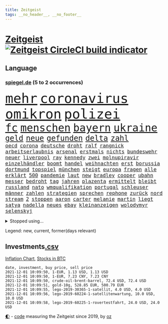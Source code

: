 ```yaml
---
title: Zeitgeist
tags: __no_header__, __no_footer__
---
```


# [Zeitgeist](https://oliz.io/zeitgeist/) [![Zeitgeist CircleCI build indicator](https://circleci.com/gh/ooz/zeitgeist.svg?style=shield)](https://circleci.com/gh/ooz/zeitgeist)

## Language

<h3><a href="https://www.spiegel.de" target="_blank">spiegel.de</a> (5 to 2 occurrences)</h3>
<p style="font-family:monospace">
<span style="font-size:32pt"><a href="news_links.html#mehr" class="current">mehr</a></span>
<span style="font-size:32pt"><a href="news_links.html#coronavirus" class="current">coronavirus</a></span>
<span style="font-size:32pt"><a href="news_links.html#omikron" class="new">omikron</a></span>
<span style="font-size:32pt"><a href="news_links.html#polizei" class="current">polizei</a></span>
<br>
<span style="font-size:25pt"><a href="news_links.html#fc" class="current">fc</a></span>
<span style="font-size:25pt"><a href="news_links.html#menschen" class="current">menschen</a></span>
<span style="font-size:25pt"><a href="news_links.html#bayern" class="current">bayern</a></span>
<span style="font-size:25pt"><a href="news_links.html#ukraine" class="current">ukraine</a></span>
<br>
<span style="font-size:18pt"><a href="news_links.html#geld" class="current">geld</a></span>
<span style="font-size:18pt"><a href="news_links.html#neue" class="current">neue</a></span>
<span style="font-size:18pt"><a href="news_links.html#gefunden" class="current">gefunden</a></span>
<span style="font-size:18pt"><a href="news_links.html#delta" class="current">delta</a></span>
<span style="font-size:18pt"><a href="news_links.html#zahl" class="current">zahl</a></span>
<br>
<span style="font-size:12pt"><a href="news_links.html#oecd" class="new">oecd</a></span>
<span style="font-size:12pt"><a href="news_links.html#corona" class="current">corona</a></span>
<span style="font-size:12pt"><a href="news_links.html#deutsche" class="current">deutsche</a></span>
<span style="font-size:12pt"><a href="news_links.html#droht" class="current">droht</a></span>
<span style="font-size:12pt"><a href="news_links.html#ralf" class="current">ralf</a></span>
<span style="font-size:12pt"><a href="news_links.html#rangnick" class="current">rangnick</a></span>
<span style="font-size:12pt"><a href="news_links.html#arbeitserlaubnis" class="new">arbeitserlaubnis</a></span>
<span style="font-size:12pt"><a href="news_links.html#arsenal" class="current">arsenal</a></span>
<span style="font-size:12pt"><a href="news_links.html#erstmals" class="current">erstmals</a></span>
<span style="font-size:12pt"><a href="news_links.html#nichts" class="current">nichts</a></span>
<span style="font-size:12pt"><a href="news_links.html#bundeswehr" class="current">bundeswehr</a></span>
<span style="font-size:12pt"><a href="news_links.html#neuer" class="current">neuer</a></span>
<span style="font-size:12pt"><a href="news_links.html#liverpool" class="current">liverpool</a></span>
<span style="font-size:12pt"><a href="news_links.html#ray" class="current">ray</a></span>
<span style="font-size:12pt"><a href="news_links.html#kennedy" class="new">kennedy</a></span>
<span style="font-size:12pt"><a href="news_links.html#zwei" class="current">zwei</a></span>
<span style="font-size:12pt"><a href="news_links.html#molnupiravir" class="current">molnupiravir</a></span>
<span style="font-size:12pt"><a href="news_links.html#einzelhändler" class="current">einzelhändler</a></span>
<span style="font-size:12pt"><a href="news_links.html#boomt" class="current">boomt</a></span>
<span style="font-size:12pt"><a href="news_links.html#handel" class="current">handel</a></span>
<span style="font-size:12pt"><a href="news_links.html#weihnachten" class="current">weihnachten</a></span>
<span style="font-size:12pt"><a href="news_links.html#erst" class="current">erst</a></span>
<span style="font-size:12pt"><a href="news_links.html#borussia" class="current">borussia</a></span>
<span style="font-size:12pt"><a href="news_links.html#dortmund" class="current">dortmund</a></span>
<span style="font-size:12pt"><a href="news_links.html#topspiel" class="current">topspiel</a></span>
<span style="font-size:12pt"><a href="news_links.html#münchen" class="current">münchen</a></span>
<span style="font-size:12pt"><a href="news_links.html#steigt" class="current">steigt</a></span>
<span style="font-size:12pt"><a href="news_links.html#europa" class="current">europa</a></span>
<span style="font-size:12pt"><a href="news_links.html#fragen" class="current">fragen</a></span>
<span style="font-size:12pt"><a href="news_links.html#alle" class="current">alle</a></span>
<span style="font-size:12pt"><a href="news_links.html#erklärt" class="current">erklärt</a></span>
<span style="font-size:12pt"><a href="news_links.html#500" class="current">500</a></span>
<span style="font-size:12pt"><a href="news_links.html#pandemie" class="current">pandemie</a></span>
<span style="font-size:12pt"><a href="news_links.html#laut" class="current">laut</a></span>
<span style="font-size:12pt"><a href="news_links.html#new" class="current">new</a></span>
<span style="font-size:12pt"><a href="news_links.html#bradley" class="new">bradley</a></span>
<span style="font-size:12pt"><a href="news_links.html#cooper" class="new">cooper</a></span>
<span style="font-size:12pt"><a href="news_links.html#ubahn" class="current">ubahn</a></span>
<span style="font-size:12pt"><a href="news_links.html#messer" class="current">messer</a></span>
<span style="font-size:12pt"><a href="news_links.html#bedroht" class="current">bedroht</a></span>
<span style="font-size:12pt"><a href="news_links.html#tag" class="current">tag</a></span>
<span style="font-size:12pt"><a href="news_links.html#jahren" class="current">jahren</a></span>
<span style="font-size:12pt"><a href="news_links.html#plazenta" class="current">plazenta</a></span>
<span style="font-size:12pt"><a href="news_links.html#ermittelt" class="current">ermittelt</a></span>
<span style="font-size:12pt"><a href="news_links.html#bleibt" class="current">bleibt</a></span>
<span style="font-size:12pt"><a href="news_links.html#russland" class="current">russland</a></span>
<span style="font-size:12pt"><a href="news_links.html#nato" class="current">nato</a></span>
<span style="font-size:12pt"><a href="news_links.html#wmqualifikation" class="current">wmqualifikation</a></span>
<span style="font-size:12pt"><a href="news_links.html#portugal" class="current">portugal</a></span>
<span style="font-size:12pt"><a href="news_links.html#schleuser" class="current">schleuser</a></span>
<span style="font-size:12pt"><a href="news_links.html#männer" class="current">männer</a></span>
<span style="font-size:12pt"><a href="news_links.html#zahlen" class="current">zahlen</a></span>
<span style="font-size:12pt"><a href="news_links.html#strategien" class="current">strategien</a></span>
<span style="font-size:12pt"><a href="news_links.html#sprechen" class="current">sprechen</a></span>
<span style="font-size:12pt"><a href="news_links.html#rephone" class="new">rephone</a></span>
<span style="font-size:12pt"><a href="news_links.html#zurück" class="current">zurück</a></span>
<span style="font-size:12pt"><a href="news_links.html#nord" class="current">nord</a></span>
<span style="font-size:12pt"><a href="news_links.html#stream" class="current">stream</a></span>
<span style="font-size:12pt"><a href="news_links.html#2" class="current">2</a></span>
<span style="font-size:12pt"><a href="news_links.html#stoppen" class="current">stoppen</a></span>
<span style="font-size:12pt"><a href="news_links.html#aaron" class="current">aaron</a></span>
<span style="font-size:12pt"><a href="news_links.html#carter" class="new">carter</a></span>
<span style="font-size:12pt"><a href="news_links.html#melanie" class="current">melanie</a></span>
<span style="font-size:12pt"><a href="news_links.html#martin" class="current">martin</a></span>
<span style="font-size:12pt"><a href="news_links.html#liegt" class="current">liegt</a></span>
<span style="font-size:12pt"><a href="news_links.html#satya" class="new">satya</a></span>
<span style="font-size:12pt"><a href="news_links.html#nadella" class="new">nadella</a></span>
<span style="font-size:12pt"><a href="news_links.html#neues" class="current">neues</a></span>
<span style="font-size:12pt"><a href="news_links.html#ebay" class="new">ebay</a></span>
<span style="font-size:12pt"><a href="news_links.html#kleinanzeigen" class="new">kleinanzeigen</a></span>
<span style="font-size:12pt"><a href="news_links.html#wolodymyr" class="current">wolodymyr</a></span>
<span style="font-size:12pt"><a href="news_links.html#selenskyj" class="current">selenskyj</a></span>
</p>
<details>
<summary>Stopped using...</summary>
<p class="former" style="font-size:12pt">
becker(405) erklärung(405) fallzahlen(405) flaschen(405) regel(405) autor(404) gerechtigkeit(404) gesunken(404) iranische(404) passanten(404) regisseurin(404) teams(404) verschiedene(404) anwohner(403) fühlen(403) gemeinde(403) kämpfte(403) zeitweise(403) 2016(402) atmosphäre(402) co₂(402) dienen(402) hinterlassen(402) julia(402) minderheit(402) moore(402) planeten(402) stoppte(402) theater(402) vergewaltigung(402) zustand(402) zuversicht(402) erfolgreicher(401) geboten(401) kurve(401) rassistische(401) stattdessen(401) tschechien(401) vermögen(401) zug(401) annehmen(400) eishockey(400) entfernt(400) gehe(400) locken(400) meuthen(400) prüfen(400) tiefe(400) unmöglich(400) versprach(400) väter(400) abgeordnete(399) bundestags(399) eher(399) gott(399) humanitäre(399) kollaps(399) rekordmeister(399) annegret(398) anzeige(398) ausgebrochen(398) eindrücke(398) entlassung(398) gefallen(398) infizieren(398) infolge(398) john(398) krampkarrenbauer(398) scheidende(398) strategie(398) street(398) vergangene(398) verteidigungsministerin(398) 6(397) 96(397) armut(397) befinden(397) charlie(397) coronahilfen(397) dietmar(397) folgte(397) halt(397) himmel(397) homosexualität(397) israelische(397) kanzlerkandidat(397) konfrontiert(397) löst(397) pakistan(397) preisen(397) ronald(397) verbreitung(397) vorher(397) ausstieg(396) autofahrerin(396) bull(396) coronainfizierte(396) geglückt(396) geschichten(396) klimaschützer(396) meister(396) verärgert(396) wechseln(396) überlebte(396) aktuell(395) aufklären(395) botschaften(395) büros(395) ertragen(395) isolation(395) kontrollieren(395) summe(395) talent(395) update(395) ursachen(395) bestes(394) bruder(394) einsatzkräfte(394) großaufgebot(394) historischen(394) rechtsextremen(394) siege(394) spott(394) sven(394) terror(394) via(394) vorliegt(394) weltwirtschaft(394) zwingt(394) abgang(393) brauchte(393) gedenken(393) gezeigt(393) ordnet(393) pocht(393) pole(393) rettungsschiff(393) springt(393) umstrittenes(393) ecken(392) gebraucht(392) gewässern(392) juni(392) milde(392) nahmen(392) ursprung(392) verbindung(392) amnesty(391) ausgeliefert(391) bürgermeisterin(391) flüchten(391) problemen(391) reaktion(391) zählen(391) anschuldigungen(390) anthony(390) arbeitslosigkeit(390) erwarten(390) leid(390) meinem(390) r(390) scharfe(390) big(389) emissionen(389) finanzieren(389) metropolen(389) rechts(389) siegte(389) volksrepublik(389) 94(388) antisemitismus(388) bad(388) bestehen(388) erfindung(388) fit(388) potsdam(388) zeichen(388) übernahme(388) auftrag(387) mauer(387) stuft(387) trafen(387) unwetter(387) vorgaben(387) erkrankung(386) filme(386) fortgesetzt(386) lieferten(386) stärksten(386) wende(386) del(385) extremen(385) gestritten(385) herzen(385) schwerem(385) vorsprung(385) zinsen(385) 4(384) 55(384) attacken(384) auskunft(384) garten(384) kommentare(384) schöne(384) verwandelt(384) warm(384) zivilen(384) überlassen(384) bewertung(383) erkenntnisse(383) jennifer(383) kanzlerschaft(383) deutschem(382) eingreifen(382) schonen(382) schäuble(382) zukünftig(382) anzeichen(381) dominanz(381) düstere(381) euaustritt(381) katholische(381) leichtathletik(381) prompt(381) rollt(381) zustände(381) diversität(380) echten(380) nation(380) tür(380) vorn(380) todesopfer(379) vorteile(379) 40000(378) holocaust(378) dfbpokal(377) hessischen(377) ostsee(377) rundfunk(377) abkehr(376) erinnerung(376) sitzung(376) frisch(375) wrack(375) bangkok(374) jeff(374) politikerin(374) ältere(374) betreibt(373) herz(373) hunger(373) real(373) startups(373) empfehlung(372) erdbeben(372) fehlten(372) freiwillig(372) labor(372) sizilien(372) klasse(371) moschee(371) museum(371) rose(371) karten(370) bartsch(369) vertagt(368) zeigten(368) zugenommen(368) antrag(367) erstattet(367) km/h(367) laschets(367) rahmen(367) einblick(366) koalitionspartner(366) kylian(366) andrew(365) football(365) munition(365) sicherheitsgesetz(365) 36(364) boomen(364) fußballweltmeister(363) lockerungen(363) erforscht(362) hinterlässt(362) enthüllungen(361) staus(360) haustür(359) bezos(358) festhalten(358) flächen(358) herausforderung(357) klees(357) patzt(357) präsidentschaft(356) geblieben(354) gegenmaßnahmen(352) prägte(352) tuchel(352) überfordert(352) anderswo(350) engen(350) entbrannt(350) vorsichtig(350) coronaimpfstoffs(349) heizen(349) sicherheitsvorkehrungen(348) zentimeter(348) plattform(347) spionage(347) spacex(345) beherrschen(344) rakete(344) inhaftierten(343) ausgetragen(342) farbe(340) olympiasiegerin(340) vereins(340) durchsuchen(338) häuslicher(337) entführt(336) flog(336) coronalockerungen(335) höchstens(335) möglichkeit(335) größe(332) cdu/csu(330) abhilfe(326) formen(326) saale(319) dankt(313) würzburg(313) serviert(309) lieferketten(306) außergewöhnlich(303) befanden(300) höheres(299) unterschrift(297) gewinne(293) zusätzlichen(289) andy(286) anna(286) schiebt(286) völkermord(284) nationalpark(280) gewisse(279) karriereende(279) kandidiert(275) vulkan(273) militärputsch(271) iii(270) chile(266) silber(265) 230(264) unverletzt(262) containerschiff(261) spdkanzlerkandidat(261) 53jähriger(260) luxus(259) protestaktion(259) kaffee(256) relevant(255) tvstar(253) fluggesellschaft(252) unverständnis(249) verstörend(247) abbruch(246) holten(243) gekippt(241) angefeindet(239) beschreiben(239) strebt(238) freizugeben(237) premierministerin(237) drohschreiben(236) elfjährigen(236) vonovia(236) ärmsten(236) konservative(235) übersehen(233) szenarien(231) mitgliedern(230) durchschnitt(229) dingen(227) pressefreiheit(227) kürzester(225) halbinsel(224) boxen(223) angeschlagen(222) belegschaft(220) gebeten(218) beleidigte(217) regionale(216) rekordtief(214) tierpark(213) gewalttat(210) mindeststeuer(209) erdoğans(208) interessen(206) idol(203) fasst(202) mbappé(200) gauland(199) extremisten(198) heldin(198) aufhören(197) marc(195) institute(194) notwendigen(194) geschleudert(193) poleposition(190) verzweifelte(186) achtung(185) produkt(184) spdchef(184) dynamo(182) grünes(182) crystal(180) gestohlene(180) potsdamer(180) krieges(179) trier(179) 2013(178) ausgelassen(177) absolute(176) partygäste(176) 25jährige(175) folgten(175) kiffen(175) elternteil(174) kerosin(174) 800(172) birgt(172) busfahrer(172) 21jährige(171) exnationalspieler(171) vertrieben(170) hackergruppe(169) serienmörder(169) agnes(168) antisemitische(168) heizöl(168) maier(168) älterer(168) bremste(167) jonathan(167) tendenzen(167) festnehmen(166) vorurteilen(166) forscherin(164) kurzstreckenflüge(164) lehnte(164) stärkere(164) kohlekraftwerke(163) notenbank(163) palästinensische(163) peinlich(163) baum(162) bereichern(162) plakat(162) atomprogramm(161) riesiger(161) thriller(161) bauernhof(159) geflüchteter(159) verwandeln(159) gesprungen(158) wall(158) entstand(157) verspätungen(157) flohen(156) nrwcdu(156) serbien(156) berge(155) vorsicht(155) 1998(154) schwieriges(153) belgischen(152) bürgern(150) tribüne(149) parkplatz(148) psychologen(147) geheimer(146) spaziergänger(145) fotografen(144) 350000(142) coronaausbrüchen(142) fern(142) urteilte(142) überraschungsteam(142) homophober(141) pendler(141) sowjetunion(141) lloyd(140) ranking(140) cumexskandal(139) end(139) kreative(139) kündigten(139) schwache(139) truppe(139) zusammengestoßen(139) andauernde(137) finder(137) machtwechsel(136) beeindruckende(135) getrieben(135) glaube(135) kannibale(135) profil(135) großstädter(134) sergej(134) ardern(133) jacinda(133) lkwunfall(133) neuseelands(133) trotzt(133) auswärtige(132) journal(132) denis(131) erwähnt(131) ausrücken(130) russen(129) schwulen(129) vereinbarte(129) eisberge(128) jeweiligen(128) 60000(127) kontinuierlich(127) volksfest(126) aufsichtsratschef(125) podolski(124) verbesserungen(124) 1997(123) furcht(122) 108(121) frühestens(121) küssen(121) rar(121) tätig(120) warte(120) dfbpokals(119) süßes(119) verrückt(119) wandte(119) überfüllte(118) vorfreude(117) tibet(116) psychiatrie(115) identitätspolitik(114) operiert(114) catania(113) g20staaten(113) lukaku(113) piraten(113) romelu(113) städter(113) usmilitär(113) funktionär(111) hamburgs(111) vergewaltigungen(111) alqaida(110) amazongründer(110) lesung(109) appellieren(108) belastend(108) blind(108) colorado(108) timing(108) ätna(108) 1994(107) nationalparks(107) nähert(107) begründen(106) drohten(106) dächern(106) holocaustüberlebende(106) notfall(106) verringerter(106) verstorben(106) planet(105) stadions(105) versorgungsengpässe(105) gremium(104) hotelmitarbeiter(104) unsichtbar(104) wiegt(104) kosovo(103) sportlerin(103) nrwministerpräsident(102) statements(102) candy(101) fällig(101) laxe(101) löbel(101) nikolas(101) türkischer(101) wechselte(101) 31jährige(100) dörfer(100) drohender(99) eilig(99) whistleblower(99) afdchef(98) brodelt(98) messerstecher(98) revier(98) traten(98) weibliche(98) medaillen(96) popkultur(96) vergleichen(96) konzerns(95) websites(95) weinflaschen(95) ausmaße(94) jenseits(94) bahnübergang(93) liebeserklärung(93) siebzigerjahren(93) streitthemen(93) visionen(93) bestzeit(92) 1992(91) abbauen(91) marschierten(91) militärführung(91) verlorenen(91) überarbeitet(91) 0(90) beachvolleyballerin(90) dürren(90) geeignet(90) nachhaltiger(90) portrait(90) verbannt(90) spreche(89) angetreten(88) atomwaffen(88) aufnimmt(88) gestern(88) herauskommen(88) kajak(88) parlaments(88) schwul(88) stromschlag(88) berühmteste(87) group(87) mieterhaushalt(87) splitterpartei(87) anschließenden(86) cumexurteil(86) erwischte(86) schmilzt(86) westküste(86) ereignete(85) krause(85) pcrtest(85) produktionen(85) +(84) 1999(84) beschimpfungen(84) chappatte(84) container(84) einheimischen(84) flutkatastrophen(84) herkunftsland(84) ibiza(84) nachspielzeit(84) spritpreis(84) wmgold(84) autobahnparkplatz(83) carli(83) koranschule(83) schwebebalken(83) uniform(83) britin(82) heike(82) hm(82) zurückgeben(82) zäh(82) gewählte(81) jae(81) nationalkonservative(81) pfefferspray(81) verstoßes(81) brillieren(80) flip(80) selbstbewusst(80) usermittler(80) zombie(80) abzuschaffen(79) anhängern(79) befürchtete(79) hochrangiges(79) multipler(79) sklerose(79) tauben(79) bananen(78) kräftiger(78) rückgabe(78) samsungerbe(78) schönheitsidealen(78) sowjetrepublik(78) ungefragt(78) yong(78) einmarsch(77) guinea(77) gültig(77) immobilienkonzerns(77) inn(77) langweilig(77) tarifvertrag(77) neugeborenen(76) schleudern(76) bundestagspräsidium(75) senator(75) 1956(74) gunst(74) hassnachrichten(74) häfen(74) nachbarstaaten(74) talibanherrschaft(74) vermeidbare(74) warmlaufen(74) wirtschaftskrise(74) wohneinheiten(74) bedürftige(73) großartig(73) inneren(73) kohls(73) krankenwagen(73) raucher(73) regisseurs(73) talibanführer(73) human(72) kos(72) musikerin(72) rights(72) thuram(72) unbequeme(72) watch(72) ärztevertreter(72) einbringen(71) losgegangen(71) passagierzahlen(71) saisonspiel(71) exmann(70) hingewiesen(70) thrillern(70) werken(70) fiat(69) sitzordnung(69) verspürt(69) kohleverstromung(68) ligue(68) ratsam(68) spielmacher(68) uneinig(68) amokfahrt(67) diebe(67) nachlass(67) natürlichen(67) neuartige(67) neuesten(67) traut(67) desolaten(66) hindern(66) nicholas(66) samsungs(66) stalin(66) verwechselt(66) brix(65) hilferufe(65) industrienationen(65) janneke(65) lose(65) spaziergang(65) umgekippt(65) zweitgrößte(65) makler(64) revolutionierte(64) streitkräften(64) vertritt(64) wahlkampfauftakt(64) pflanze(63) gastarbeiter(62) geschwindigkeiten(62) poltert(62) entlasten(61) faktoren(61) körpergröße(61) angeführt(60) dgb(60) erleichterung(60) fühlten(60) irritiert(59) linienbusse(59) starstürmer(59) teilzunehmen(59) bebte(58) einkommensteuer(58) einwanderungspolitik(58) samar(58) sima(58) teamkollege(58) wachsende(58) blaulicht(57) gelte(57) hexe(57) widersprüchlich(57) anwendung(56) symbiose(56) geordnete(55) geschützten(55) hamid(55) staatsbürgerin(55) staatspräsident(55) erderhitzung(54) gerichtsurteil(54) staatsanwältin(54) villeneuve(54) vorüber(54) anhörung(53) fünftel(53) gescheiterte(53) krieger(53) laufzeit(53) mehrwertsteuer(53) oper(53) weitergereicht(53) wiegelt(53) gehirn(52) kommissarin(52) potenziellen(52) zerrissen(52) abgaben(51) blättern(51) weiblicher(51) 316(50) cringe(50) immobilie(50) neunzigern(50) telefonnummer(50) angeschlagenen(49) balloon(49) chruschtschow(49) gewerkschaftsbundes(49) giuffre(49) gleichen(49) hidalgo(49) militärgeheimdienst(49) pflegekraft(49) stalins(49) verkehrsmittel(49) vermögender(49) versammlung(49) durchbrechen(48) grote(48) innensenator(48) pimmel(48) tuchfühlung(48) arktis(47) gehweg(47) gravierende(47) klum(47) zwangsgeld(47) überreicht(47) 876(46) ausgetauscht(46) azubischerze(46) obst(46) spiegelinterview(46) stach(46) 4200(45) brady(45) briefen(45) hobby(45) neunzigerjahre(45) südkoreas(45) untätigkeit(45) eindringlich(44) europaparlament(44) heidi(44) radikalen(44) vergessenheit(44) verhütungsmittel(44) archiv(43) genfer(43) kommissionschefin(43) newcastle(43) topökonom(43) kinderinterview(42) tabelle(42) vulkanausbrüche(42) vulkane(42) w(42) zugesehen(42) bahnradsport(41) fußballers(41) handlungsdruck(41) intellektuellen(41) lille(41) machete(41) orientierung(41) osc(41) rauchen(41) tagebau(41) wmkonkurrenten(41) beine(40) feindbild(40) kanareninsel(40) thematisieren(40) beschwor(39) diskussionsbedarf(39) edwards(39) fußballverband(39) gegensätze(39) gründers(39) limburg(39) verlagen(39) atomuboote(38) auszugehen(38) berlinbrandenburg(38) beschwerlich(38) urenkel(38) wayne(38) hannah(37) indopazifik(37) bergbau(36) garzweiler(36) kohleabbau(36) rheinischen(36) videotest(36) agenda(35) klägerin(35) modeste(35) riskieren(35) sonntagmorgen(35) belange(34) durchschnittlich(34) einsparen(34) hausdurchsuchung(34) kohlestrom(34) mad(34) züchtet(34) 53jährigen(33) dreier(33) furchner(33) gange(33) irmgard(33) koeman(33) kzsekretärin(33) liest(33) mehrfamilienhaus(32) straftäter(32) these(32) usgeheimdienst(32) verstand(32) gaskonzern(31) gefälschtem(31) stier(31) fortschrittlich(30) inhalt(30) lächerlich(30) mittelfinger(30) reisender(30) vermögensteuer(30) überragender(30) abstinent(29) coronaeinbruch(29) fußballspiel(29) gazpromkonzern(29) jährlich(29) kriegsschiff(29) rauswurf(29) straßenbau(29) cumexgeschäften(28) fraktionsstärke(28) iranisches(28) rechtsstaatsverstößen(28) sexleben(28) bundestagsfraktion(27) dave(27) göteborg(27) shanghai(27) suizid(27) wenigstens(27) europacup(26) gerald(26) itzehoe(26) mützenich(26) nullcovidstrategie(26) unterstützten(26) absenken(25) comingout(25) sozialdemokrat(25) zurückgezogen(25) erstellen(24) falschinformationen(24) leder(24) nicolas(24) stephanie(24) zentralen(24) abgelegensten(23) absorbieren(23) abstriche(23) brexitkrise(23) cancel(23) culture(23) einzigen(23) faszinierend(23) gil(23) minder(23) mächtig(23) ofarim(23) turnen(23) ware(23) zusätzlicher(23) banner(22) ema(22) volksverhetzung(22) comedian(21) gaslieferungen(21) hochland(21) polexit(21) politisches(21) geheimdienste(20) kulturen(20) miesbach(20) rechnungsprüfer(20) spielerinnen(20) staatskosten(20) unterkunft(20) 15gradziel(19) 78(19) blackout(19) foltervideos(19) gerhart(19) steckten(19) ingwen(18) peinliches(18) rückfällig(18) schiene(18) schiitische(18) tsai(18) vergibt(18) verkleideter(18) wahldebakel(18) bedrängt(17) hinterbliebenen(17) reizgas(17) ruhig(17) streich(17) ureinwohner(17) ampelverhandler(16) g20(16) massenschlägerei(16) verprügelt(16) akzeptanz(15) erzeugt(15) groteske(15) hündin(15) leinwand(15) lokaler(15) toxisch(15) wohnheim(15) zollt(15) 151(14) 8(14) blutproben(14) bundesligapartie(14) dnaanalyse(14) handballbundesliga(14) hernández(14) lgbtqaktivisten(14) reanimieren(14) santa(14) abtreibungsverbot(13) amess(13) einhalt(13) erna(13) meeresspiegels(13) verbrenner(13) verfärbte(13) verschluss(13) vorfällen(13) ausgewählte(12) best(12) netflixshow(12) playstation(12) weichen(12) bidenregierung(11) erwägung(11) gendern(11) grundstück(11) simuliert(11)
</p>
</details>
<p>Legend: <span class="new">new</span>, <span class="current">current</span>, <span class="former">former(days relevant)</span></p>

## Investments[.csv](investments.csv)

[Inflation Chart](https://inflationchart.com),
[Stocks in BTC](https://stonksinbtc.xyz/)

```
date, investment, buy price, sell price
2021-12-01 10:09:50, 1-EUR, 1.13 USD, 1.13 USD
2021-12-01 10:09:50, 1-EUR, 7.23 CNY, 7.23 CNY
2021-12-01 10:09:50, crude-oil-brent-barrel, 72.4 USD, 72.4 USD
2021-12-01 10:09:51, gold-10g, 528.85 EUR, 500.79 EUR
2021-12-01 10:09:55, lego-2019-30365-1-satellit, 4.0 USD, 4.0 USD
2021-12-01 10:09:56, lego-2019-60224-1-satellitenwartung, 10.0 USD, 10.0 USD
2021-12-01 10:09:58, lego-2019-60225-1-rovertestfahrt, 24.0 USD, 24.0 USD
```

<footer>
<a href="javascript:toggleTheme()" class="nav">🌓</a>
- <a href="https://github.com/ooz/zeitgeist">code</a> measuring the Zeitgeist since 2019, by <a href="https://oliz.io">oz</a>
</footer>
